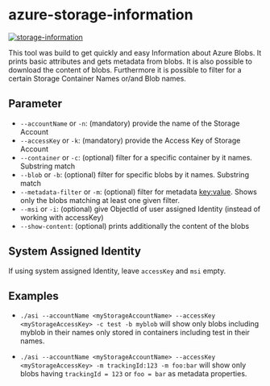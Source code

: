 # azure-storage-information

[![storage-information](https://github.com/azure-open-tools/storage-explorer/actions/workflows/storage-information.yml/badge.svg)](https://github.com/azure-open-tools/storage-explorer/actions/workflows/storage-information.yml)

This tool was build to get quickly and easy Information about Azure Blobs.
It prints basic attributes and gets metadata from blobs.
It is also possible to download the content of blobs.
Furthermore it is possible to filter for a certain Storage Container Names or/and Blob names.

## Parameter

* `--accountName` or `-n`: (mandatory) provide the name of the Storage Account
* `--accessKey` or `-k`: (mandatory) provide the Access Key of Storage Account
* `--container` or `-c`: (optional) filter for a specific container by it names. Substring match
* `--blob` or `-b`: (optional) filter for specific blobs by it names. Substring match
* `--metadata-filter` or `-m`: (optional) filter for metadata <key:value>. Shows only the blobs matching at least one given filter.
* `--msi` or `-i`: (optional) give ObjectId of user assigned Identity (instead of working with accessKey)
* `--show-content`: (optional) prints additionally the content of the blobs

## System Assigned Identity
If using system assigned Identity, leave `accessKey` and `msi` empty.
## Examples
* `./asi --accountName <myStorageAccountName> --accessKey <myStorageAccessKey> -c test -b myblob` will show only blobs including myblob in their names only stored in containers including test in their names.


* `./asi --accountName <myStorageAccountName> --accessKey <myStorageAccessKey> -m trackingId:123 -m foo:bar` will show only blobs having `trackingId = 123` or `foo = bar` as metadata properties.
